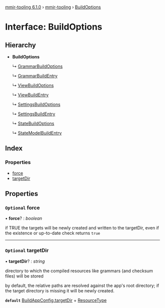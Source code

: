 [mmir-tooling 6.1.0](../README.md) › [mmir-tooling](../modules/mmir_tooling.md) › [BuildOptions](mmir_tooling.buildoptions.md)

# Interface: BuildOptions

## Hierarchy

* **BuildOptions**

  ↳ [GrammarBuildOptions](mmir_tooling.grammarbuildoptions.md)

  ↳ [GrammarBuildEntry](mmir_tooling.grammarbuildentry.md)

  ↳ [ViewBuildOptions](mmir_tooling.viewbuildoptions.md)

  ↳ [ViewBuildEntry](mmir_tooling.viewbuildentry.md)

  ↳ [SettingsBuildOptions](mmir_tooling.settingsbuildoptions.md)

  ↳ [SettingsBuildEntry](mmir_tooling.settingsbuildentry.md)

  ↳ [StateBuildOptions](mmir_tooling.statebuildoptions.md)

  ↳ [StateModelBuildEntry](mmir_tooling.statemodelbuildentry.md)

## Index

### Properties

* [force](mmir_tooling.buildoptions.md#optional-force)
* [targetDir](mmir_tooling.buildoptions.md#optional-targetdir)

## Properties

### `Optional` force

• **force**? : *boolean*

if TRUE the targets will be newly created and written to the targetDir,
even if the existence or up-to-date check returns `true`

___

### `Optional` targetDir

• **targetDir**? : *string*

directory to which the compiled resources like grammars (and checksum files) will be stored

by default, the relative paths are resolved against the app's root directory;
if the target directory is missing it will be newly created.

**`default`** [BuildAppConfig.targetDir](mmir_tooling.buildappconfig.md#optional-targetdir) + [ResourceType](../modules/mmir_tooling.md#resourcetype)
